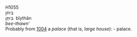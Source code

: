 <body>
  <p>H1055<br>  בּיתן  <br> בִּיתָּן  ‎  bı̂ythân  <br><i>bee-thawn‘ </i><br>Probably from <a href="h1004.htm">1004</a>  a <i>palace</i> (that is, <i>large</i> <i>house</i>): - palace.<br></p>
 </body>